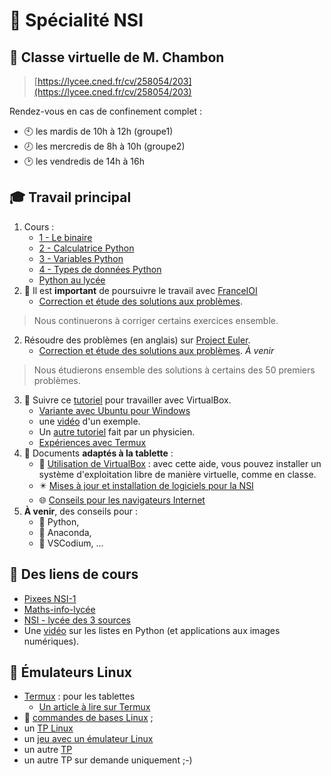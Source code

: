 # :dizzy: Spécialité NSI

## :busts_in_silhouette: Classe virtuelle de  M. Chambon
> [https://lycee.cned.fr/cv/258054/203](https://lycee.cned.fr/cv/258054/203)

Rendez-vous en cas de confinement complet :
* :clock10: les mardis de 10h à 12h (groupe1)
* :clock8: les mercredis de 8h à 10h (groupe2)
* :clock2: les vendredis de 14h à 16h



## :mortar_board: Travail principal

1. Cours :
    * [1 - Le binaire](Cours/1-binaire.html)
    * [2 - Calculatrice Python](Cours/2-calc.html)
    * [3 - Variables Python](Cours/3-variables.html)
    * [4 - Types de données Python](Cours/4-types.html)
    * [Python au lycée](https://htmlpreview.github.io/?https://github.com/FranckCHAMBON/Python-Lycee/blob/master/Python-Presentation/Python-Presentation.html)
1. :loudspeaker: Il est **important** de poursuivre le travail avec [FranceIOI](http://www.france-ioi.org/algo/chapters.php?progression=1)
    * [Correction et étude des solutions aux problèmes](FranceIOI/accueil.html).
> Nous continuerons à corriger certains exercices ensemble.
2. Résoudre des problèmes (en anglais) sur [Project Euler](https://projecteuler.net/archives).
    * [Correction et étude des solutions aux problèmes](EULER/accueil.html). *À venir*
> Nous étudierons ensemble des solutions à certains des 50 premiers problèmes.
3. :wrench: Suivre ce [tutoriel](1-Virtualbox/1-Virtualbox-page.html) pour travailler avec VirtualBox.
    * [Variante avec Ubuntu pour Windows](InstallationLinux.pdf)
    * une [vidéo](https://tube-creteil.beta.education.fr/videos/watch/playlist/8fca67aa-4575-485b-b2ce-3fd2c00c620c?videoId=fcad64bf-da5e-4f35-9a94-b8863ba989a5) d'un exemple.
    * Un [autre tutoriel](https://laboiteaphysique.fr/site2/index.php/numerique-et-sciences-informatiques/systeme-dexploitation/obtenir-un-systeme-dexploitation-linux/machine-virtuelle) fait par un physicien.
    * [Expériences avec Termux](/4-CLI/termux.md)
4. :iphone: Documents **adaptés à la tablette** :
    * :black_square_button: [Utilisation de VirtualBox](1-Virtualbox/1-Virtualbox.html) : avec cette aide, vous pouvez installer un système d'exploitation libre de manière virtuelle, comme en classe.
    * :eight_pointed_black_star: [Mises à jour et installation de logiciels pour la NSI](2-config-Linux/2-config-Linux.html) 
    * :globe_with_meridians: [Conseils pour les navigateurs Internet](3-Navigateurs/3-Navigateurs.html)
5. **À venir**, des conseils pour :
    * :snake: Python,
    * :rocket: Anaconda,
    * :ledger: VSCodium, ...

## :tophat: Des liens de cours
+ [Pixees NSI-1](https://pixees.fr/informatiquelycee/n_site/nsi_prem.html)
+ [Maths-info-lycée](http://www.maths-info-lycee.fr/index.html)
+ [NSI - lycée des 3 sources](http://nsi.janviercommelemois.fr/index.html)
+ Une [vidéo](https://www.lumni.fr/video/notion-de-listes-en-informatique-et-application-aux-images-numeriques) sur les listes en Python (et applications aux images numériques).

## :penguin: Émulateurs Linux
+ [Termux](https://play.google.com/store/apps/details?id=com.termux) : pour les tablettes
    + [Un article à lire sur Termux](https://grisebouille.net/termux-hackez-votre-android/)
+ :shell: [commandes de bases Linux](http://nsivaugelas.free.fr/premiere/fichiers/Commandes%20de%20bases%20Unix.pdf) ;
+ un [TP Linux](http://nsivaugelas.free.fr/premiere/archi_s_e.php)
+ un [jeu avec un émulateur Linux](http://luffah.xyz/bidules/Terminus/)
+ un autre [TP](http://gervaisprof.free.fr/dl/bash/Ligne_de_commande_POSIX.pdf)
+ un autre TP sur demande uniquement ;-) 
